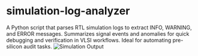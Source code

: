# simulation-log-analyzer
A Python script that parses RTL simulation logs to extract INFO, WARNING, and ERROR messages. Summarizes signal events and anomalies for quick debugging and verification in VLSI workflows. Ideal for automating pre-silicon audit tasks.
![Simulation Output](output_images/log.png)
